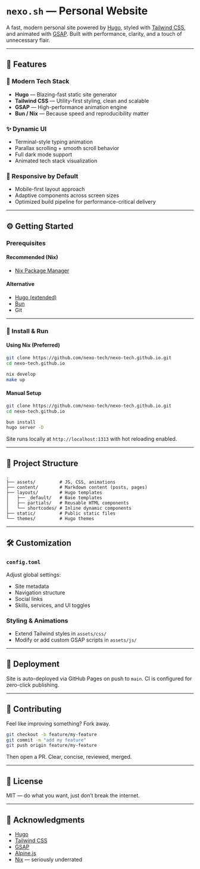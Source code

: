 # `nexo.sh` — Personal Website

A fast, modern personal site powered by [Hugo](https://gohugo.io/), styled with [Tailwind CSS](https://tailwindcss.com/), and animated with [GSAP](https://greensock.com/gsap/). Built with performance, clarity, and a touch of unnecessary flair.

---

## 🔧 Features

### 🚀 **Modern Tech Stack**

- **Hugo** — Blazing-fast static site generator
- **Tailwind CSS** — Utility-first styling, clean and scalable
- **GSAP** — High-performance animation engine
- **Bun / Nix** — Because speed and reproducibility matter

### ✨ **Dynamic UI**

- Terminal-style typing animation
- Parallax scrolling + smooth scroll behavior
- Full dark mode support
- Animated tech stack visualization

### 📱 **Responsive by Default**

- Mobile-first layout approach
- Adaptive components across screen sizes
- Optimized build pipeline for performance-critical delivery

---

## ⚙️ Getting Started

### Prerequisites

#### Recommended (Nix)

- [Nix Package Manager](https://nixos.org/download.html)

#### Alternative

- [Hugo (extended)](https://gohugo.io/installation/)
- [Bun](https://bun.sh/)
- Git

---

### 🚀 Install & Run

#### Using Nix (Preferred)

```bash
git clone https://github.com/nexo-tech/nexo-tech.github.io.git
cd nexo-tech.github.io

nix develop
make up
```

#### Manual Setup

```bash
git clone https://github.com/nexo-tech/nexo-tech.github.io.git
cd nexo-tech.github.io

bun install
hugo server -D
```

Site runs locally at `http://localhost:1313` with hot reloading enabled.

---

## 📁 Project Structure

```
.
├── assets/         # JS, CSS, animations
├── content/        # Markdown content (posts, pages)
├── layouts/        # Hugo templates
│   ├── _default/   # Base templates
│   ├── partials/   # Reusable HTML components
│   └── shortcodes/ # Inline dynamic components
├── static/         # Public static files
└── themes/         # Hugo themes
```

---

## 🛠 Customization

### `config.toml`

Adjust global settings:

- Site metadata
- Navigation structure
- Social links
- Skills, services, and UI toggles

### Styling & Animations

- Extend Tailwind styles in `assets/css/`
- Modify or add custom GSAP scripts in `assets/js/`

---

## 🚢 Deployment

Site is auto-deployed via GitHub Pages on push to `main`. CI is configured for zero-click publishing.

---

## 🤝 Contributing

Feel like improving something? Fork away.

```bash
git checkout -b feature/my-feature
git commit -m "add my feature"
git push origin feature/my-feature
```

Then open a PR. Clear, concise, reviewed, merged.

---

## 📄 License

MIT — do what you want, just don’t break the internet.

---

## 🧠 Acknowledgments

- [Hugo](https://gohugo.io/)
- [Tailwind CSS](https://tailwindcss.com/)
- [GSAP](https://greensock.com/gsap/)
- [Alpine.js](https://alpinejs.dev/)
- [Nix](https://nixos.org/) — seriously underrated
